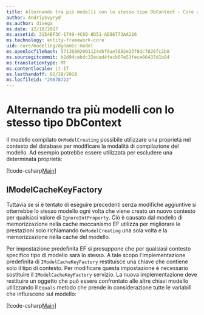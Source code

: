 ```yaml
---
title: Alternando tra più modelli con lo stesso tipo DbContext - Core a Entity Framework
author: AndriySvyryd
ms.author: divega
ms.date: 12/10/2017
ms.assetid: 3154BF3C-1749-4C60-8D51-AE86773AA116
ms.technology: entity-framework-core
uid: core/modeling/dynamic-model
ms.openlocfilehash: 57136802001124ebf9ae7682e33f8dc7826fc2b0
ms.sourcegitcommit: b2d94cebdc32edad4fecb07e53fece66437d1b04
ms.translationtype: MT
ms.contentlocale: it-IT
ms.lasthandoff: 02/28/2018
ms.locfileid: "29678722"
---
```

# <a name="alternating-between-multiple-models-with-the-same-dbcontext-type"></a>Alternando tra più modelli con lo stesso tipo DbContext

Il modello compilato `OnModelCreating` possibile utilizzare una proprietà nel contesto del database per modificare la modalità di compilazione del modello. Ad esempio potrebbe essere utilizzata per escludere una determinata proprietà:

[!code-csharp[Main](../../../samples/core/DynamicModel/DynamicContext.cs?name=Class)]

## <a name="imodelcachekeyfactory"></a>IModelCacheKeyFactory
Tuttavia se si è tentato di eseguire precedenti senza modifiche aggiuntive si otterrebbe lo stesso modello ogni volta che viene creato un nuovo contesto per qualsiasi valore di `IgnoreIntProperty`. Ciò è causato dal modello di memorizzazione nella cache meccanismo EF utilizza per migliorare le prestazioni solo richiamando `OnModelCreating` una sola volta e la memorizzazione nella cache del modello.

Per impostazione predefinita EF si presuppone che per qualsiasi contesto specifico tipo di modello sarà lo stesso. A tale scopo l'implementazione predefinita di `IModelCacheKeyFactory` restituisce una chiave che contiene solo il tipo di contesto. Per modificare questa impostazione è necessario sostituire il `IModelCacheKeyFactory` servizio. La nuova implementazione deve restituire un oggetto che può essere confrontato alle altre chiavi modello utilizzando il `Equals` metodo che prende in considerazione tutte le variabili che influiscono sul modello:

[!code-csharp[Main](../../../samples/core/DynamicModel/DynamicModelCacheKeyFactory.cs?name=Class)]
